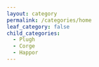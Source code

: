 ```yaml
---
layout: category
permalink: /categories/home
leaf_category: false
child_categories:
  - Plugh
  - Corge
  - Happor
---
```

